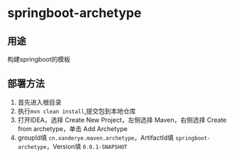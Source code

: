 # springboot-archetype

## 用途
构建springboot的模板

## 部署方法
1. 首先进入根目录
2. 执行`mvn clean install`,提交包到本地仓库
3. 打开IDEA，选择 Create New Project，左侧选择 Maven，右侧选择 Create from archetype，单击 Add Archetype
4. groupId填 `cn.xanderye.maven.archetype`，ArtifactId填 `springboot-archetype`，Version填 `0.0.1-SNAPSHOT`

